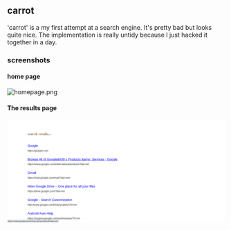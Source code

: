 ## carrot

'carrot' is a my first attempt at a search engine. It's pretty bad but looks quite nice. The implementation is really untidy because I just hacked it together in a day.


### screenshots

#### home page
![homepage.png](images/homepage.png)

#### The results page

![results.png](images/results.png)
